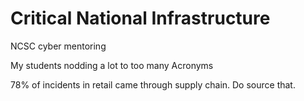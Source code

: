 # Critical National Infrastructure 

NCSC cyber mentoring 

My students nodding a lot to too many Acronyms 

78% of incidents in retail came through supply chain. Do source that.

